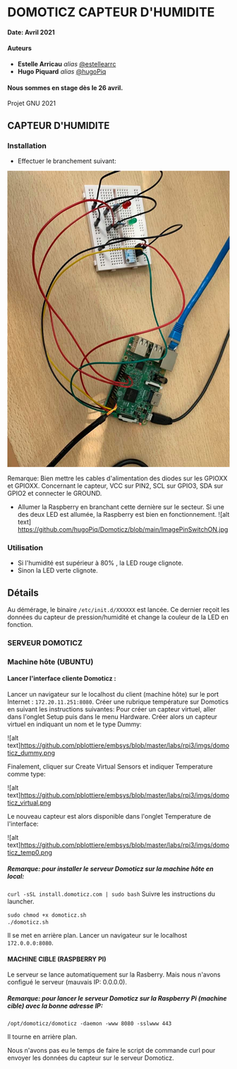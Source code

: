 # DOMOTICZ CAPTEUR D'HUMIDITE

#### Date: Avril 2021
#### Auteurs
* **Estelle Arricau** _alias_ [@estellearrc](https://github.com/estellearrc)
* **Hugo Piquard** _alias_ [@hugoPiq](https://github.com/hugoPiq)
#### Nous sommes en stage dès le 26 avril.
Projet GNU 2021

## CAPTEUR D'HUMIDITE
### Installation
* Effectuer le branchement suivant:

![alt text](https://github.com/hugoPiq/Domoticz/blob/main/176168470_506479097198002_6097645515706769262_n.jpg)

Remarque: Bien mettre les cables d'alimentation des diodes sur les GPIOXX et GPIOXX. Concernant le capteur, VCC sur PIN2, SCL sur GPIO3, SDA sur GPIO2 et connecter le GROUND. 

* Allumer la Raspberry en branchant cette dernière sur le secteur. Si une des deux LED est allumée, la Raspberry est bien en fonctionnement.
![alt text] https://github.com/hugoPiq/Domoticz/blob/main/ImagePinSwitchON.jpg
### Utilisation
* Si l'humidité est supérieur à 80% , la LED rouge clignote.
* Sinon la LED verte clignote.

## Détails
Au démérage, le binaire ```/etc/init.d/XXXXXX``` est lancée.
Ce dernier reçoit les données du capteur de pression/humidité et change la couleur de la LED en fonction.






### SERVEUR DOMOTICZ

### Machine hôte (UBUNTU)
#### Lancer l'interface cliente Domoticz :
Lancer un navigateur sur le localhost du client (machine hôte) sur le port Internet : ```172.20.11.251:8080```.
Créer une rubrique température sur Domotics en suivant les instructions suivantes:
Pour créer un capteur virtuel, aller dans l'onglet Setup puis dans le menu Hardware. Créer alors un capteur virtuel en indiquant un nom et le type Dummy:

![alt text]https://github.com/pblottiere/embsys/blob/master/labs/rpi3/imgs/domoticz_dummy.png

Finalement, cliquer sur Create Virtual Sensors et indiquer Temperature comme type:

![alt text]https://github.com/pblottiere/embsys/blob/master/labs/rpi3/imgs/domoticz_virtual.png

Le nouveau capteur est alors disponible dans l'onglet Temperature de l'interface:

![alt text]https://github.com/pblottiere/embsys/blob/master/labs/rpi3/imgs/domoticz_temp0.png

##### Remarque: pour installer le serveur Domoticz sur la machine hôte en local:
```curl -sSL install.domoticz.com | sudo bash```
Suivre les instructions du launcher.
```
sudo chmod +x domoticz.sh
./domoticz.sh
``` 
Il se met en arrière plan.
Lancer un navigateur sur le localhost ```172.0.0.0:8080```.


#### MACHINE CIBLE (RASPBERRY PI)
Le serveur se lance automatiquement sur la Rasberry. Mais nous n'avons configué le serveur (mauvais IP: 0.0.0.0).
##### Remarque: pour lancer le serveur Domoticz sur la Raspberry Pi (machine cible) avec la bonne adresse IP:
````
/opt/domoticz/domoticz -daemon -www 8080 -sslwww 443
````
Il tourne en arrière plan.

Nous n'avons pas eu le temps de faire le script de commande curl pour envoyer les données du capteur sur le serveur Domoticz.
